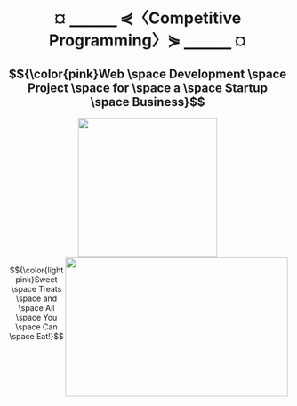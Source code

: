 <h1 align="center" style="font-weight:bold;"> ¤ ⎽⎽⎽ ⋞〈Competitive Programming〉⋟ ⎽⎽⎽ ¤ </h1>
<h2 align="center">
$${\color{pink}Web \space Development \space Project \space for \space a \space Startup \space Business}$$
</h2>
<p align="center">
<a href="https://sweetyoself.com">
  <img src="https://github.com/Giavonator/Sweet-Yo-Self/assets/68939873/8a9b326b-7448-4573-89c7-e2d4dcbdc752" width="250" height="250">
</a>


<a style="position:relative; float:right;" href="https://sweetyoself.com">
  <img src="https://github.com/Giavonator/Sweet-Yo-Self/assets/68939873/eda90db1-a1a0-4376-8127-a6e40fd587ce" width="400" height="250">
</a>

$${\color{lightpink}Sweet \space Treats \space and \space All \space You \space Can \space Eat!}$$

</p>
  

